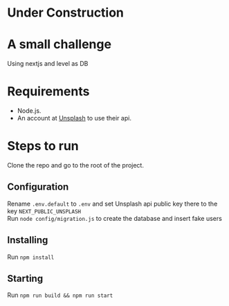 # Under Construction

# A small challenge

Using nextjs and level as DB

# Requirements
 - Node.js.
 - An account at [Unsplash](https://unsplash.com/) to use their api.


# Steps to run
Clone the repo and go to the root of the project.

## Configuration
Rename `.env.default` to `.env` and set Unsplash api public key there to the key `NEXT_PUBLIC_UNSPLASH`\
Run `node config/migration.js` to create the database and insert fake users

## Installing
Run `npm install`

## Starting
Run `npm run build && npm run start`
